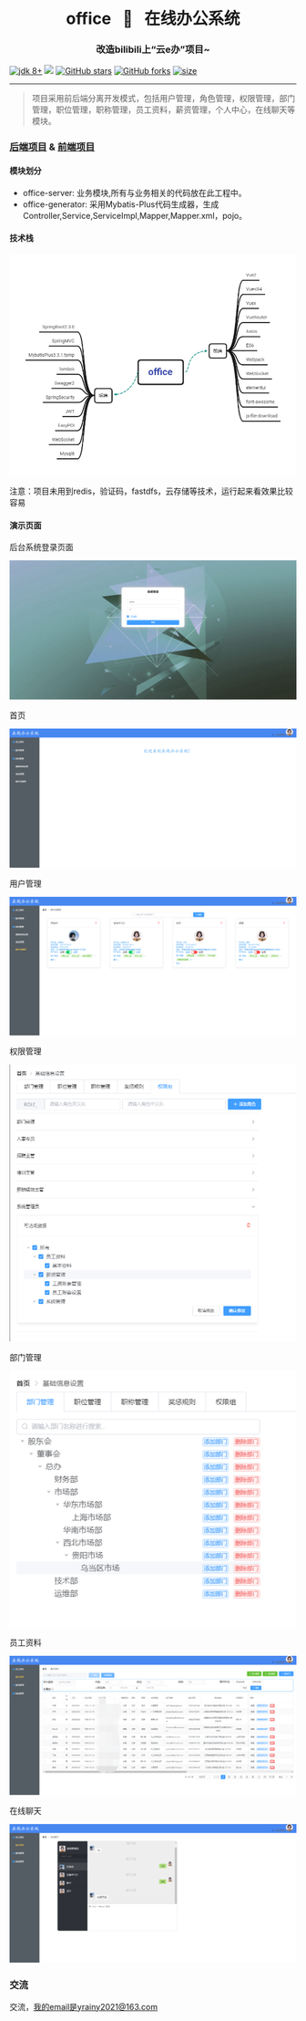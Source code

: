 <h1 align="center"> office &nbsp; 🚀 &nbsp; 在线办公系统  </h1>
<h3 align="center">改造bilibili上“云e办”项目~</h3>

​    <a href="https://www.oracle.com/technetwork/java/javase/downloads/index.html"><img src="https://img.shields.io/badge/JDK-8+-green.svg" alt="jdk 8+"></a>
    <a href="#"><img src="https://img.shields.io/badge/springboot-2.3.0-yellow.svg?style=flat-square"></a>
    <a href="https://github.com/zykzhangyukang/Xinguan"><img src="https://img.shields.io/github/stars/smallpleasures/office?style=social" alt="GitHub stars"></a>
    <a href="https://github.com/zykzhangyukang/Xinguan"><img src="https://img.shields.io/github/forks/smallpleasures/office?style=social" alt="GitHub forks"></a>
    <a href="https://github.com/zykzhangyukang/Xinguan"><img src="https://img.shields.io/github/repo-size/smallpleasures/office" alt="size"></a>
</p>

---

>项目采用前后端分离开发模式，包括用户管理，角色管理，权限管理，部门管理，职位管理，职称管理，员工资料，薪资管理，个人中心，在线聊天等模块。


###  [后端项目](https://github.com/smallpleasures/office "后端项目") & [前端项目](https://github.com/smallpleasures/office-vue "前端项目")

#### 模块划分

- office-server: 业务模块,所有与业务相关的代码放在此工程中。
- office-generator: 采用Mybatis-Plus代码生成器，生成Controller,Service,ServiceImpl,Mapper,Mapper.xml，pojo。

#### 技术栈

![1645593194914](document/images/技术栈.png)

注意：项目未用到redis，验证码，fastdfs，云存储等技术，运行起来看效果比较容易

#### 演示页面

后台系统登录页面

![1645593976387](document/images/登录页.png)

首页

![1645594030550](document/images/首页.png)

用户管理

![1645594072493](document/images/用户管理.png)

权限管理

![1645594100833](document/images/权限管理.png)

部门管理

![1645594394874](document/images/部门管理.png)

员工资料

![1645594549454](document/images/员工资料.png)

在线聊天

![1645594583876](document/images/在线聊天.png)



### 交流

交流，我的email是yrainy2021@163.com


